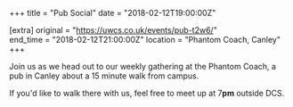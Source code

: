 +++
title = "Pub Social"
date = "2018-02-12T19:00:00Z"

[extra]
original = "https://uwcs.co.uk/events/pub-t2w6/"    
end_time = "2018-02-12T21:00:00Z"
location = "Phantom Coach, Canley"
+++

Join us as we head out to our weekly gathering at the Phantom Coach, a pub in Canley about a 15 minute walk from campus.

  

If you'd like to walk there with us, feel free to meet up at 7**pm** outside DCS.

